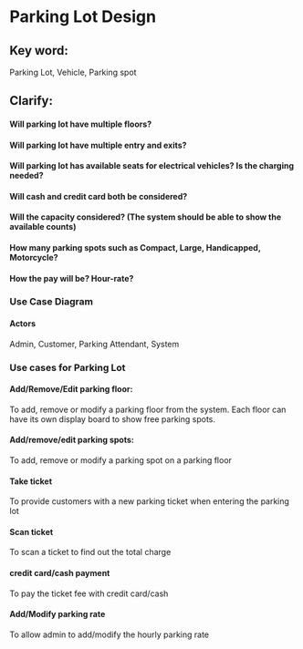# Parking Lot Design
## Key word:
Parking Lot, Vehicle, Parking spot
## Clarify:
#### Will parking lot have multiple floors?
#### Will parking lot have multiple entry and exits?
#### Will parking lot has available seats for electrical vehicles? Is the charging needed?
#### Will cash and credit card both be considered?
#### Will the capacity considered? (The system should be able to show the available counts)
#### How many parking spots such as Compact, Large, Handicapped, Motorcycle?
#### How the pay will be? Hour-rate?
### Use Case Diagram
#### Actors
Admin, Customer, Parking Attendant, System
### Use cases for Parking Lot
#### Add/Remove/Edit parking floor:
To add, remove or modify a parking floor from the system. Each floor can have its own display board to show free parking spots.
#### Add/remove/edit parking spots:
To add, remove or modify a parking spot on a parking floor
#### Take ticket
To provide customers with a new parking ticket when entering the parking lot
#### Scan ticket
To scan a ticket to find out the total charge
#### credit card/cash payment
To pay the ticket fee with credit card/cash
#### Add/Modify parking rate
To allow admin to add/modify the hourly parking rate

